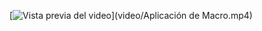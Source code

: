 [![Vista previa del video](https://via.placeholder.com/600x300.png?text=Video+Preview)](video/Aplicación de Macro.mp4)
